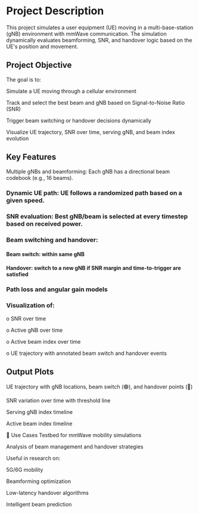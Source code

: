 # Project Description

This project simulates a user equipment (UE) moving in a multi-base-station (gNB) environment with mmWave communication. The simulation dynamically evaluates beamforming, SNR, and handover logic based on the UE's position and movement.

## Project Objective
The goal is to:

Simulate a UE moving through a cellular environment

Track and select the best beam and gNB based on Signal-to-Noise Ratio (SNR)

Trigger beam switching or handover decisions dynamically

Visualize UE trajectory, SNR over time, serving gNB, and beam index evolution

## Key Features
Multiple gNBs and beamforming: Each gNB has a directional beam codebook (e.g., 16 beams).

### Dynamic UE path: UE follows a randomized path based on a given speed.

### SNR evaluation: Best gNB/beam is selected at every timestep based on received power.

### Beam switching and handover:

#### Beam switch: within same gNB

#### Handover: switch to a new gNB if SNR margin and time-to-trigger are satisfied

### Path loss and angular gain models

### Visualization of:

o SNR over time

o Active gNB over time

o Active beam index over time

o UE trajectory with annotated beam switch and handover events

## Output Plots
UE trajectory with gNB locations, beam switch (🟢), and handover points (🔴)

SNR variation over time with threshold line

Serving gNB index timeline

Active beam index timeline

🔬 Use Cases
Testbed for mmWave mobility simulations

Analysis of beam management and handover strategies

Useful in research on:

5G/6G mobility

Beamforming optimization

Low-latency handover algorithms

Intelligent beam prediction
